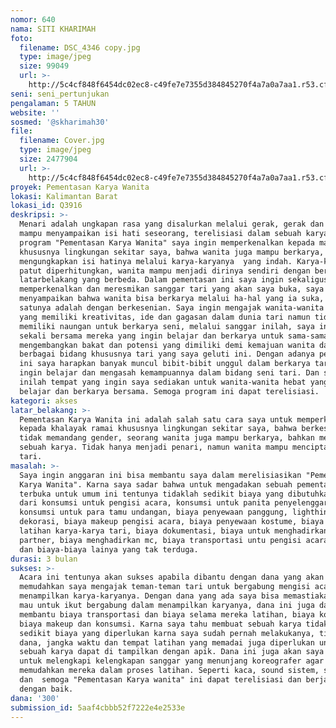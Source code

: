 ```yaml
---
nomor: 640
nama: SITI KHARIMAH
foto:
  filename: DSC_4346 copy.jpg
  type: image/jpeg
  size: 99049
  url: >-
    http://5c4cf848f6454dc02ec8-c49fe7e7355d384845270f4a7a0a7aa1.r53.cf2.rackcdn.com/8cd6a8ee-0c5e-481b-9b40-974b067c10f0/DSC_4346%20copy.jpg
seni: seni_pertunjukan
pengalaman: 5 TAHUN
website: ''
sosmed: '@skharimah30'
file:
  filename: Cover.jpg
  type: image/jpeg
  size: 2477904
  url: >-
    http://5c4cf848f6454dc02ec8-c49fe7e7355d384845270f4a7a0a7aa1.r53.cf2.rackcdn.com/1963fe96-200e-427e-9f4b-fb90d4bb0d1d/Cover.jpg
proyek: Pementasan Karya Wanita
lokasi: Kalimantan Barat
lokasi_id: Q3916
deskripsi: >-
  Menari adalah ungkapan rasa yang disalurkan melalui gerak, gerak dan rasa yang
  mampu menyampaikan isi hati seseorang, terelisiasi dalam sebuah karya. melalui
  program "Pementasan Karya Wanita" saya ingin memperkenalkan kepada masyarakat
  khususnya lingkungan sekitar saya, bahwa wanita juga mampu berkarya, mampu
  mengungkapkan isi hatinya melalui karya-karyanya  yang indah. Karya-karya yang
  patut diperhitungkan, wanita mampu menjadi dirinya sendiri dengan berbagai 
  latarbelakang yang berbeda. Dalam pementasan ini saya ingin sekaligus
  memperkenalkan dan meresmikan sanggar tari yang akan saya buka, saya ingin
  menyampaikan bahwa wanita bisa berkarya melalui ha-hal yang ia suka, salah
  satunya adalah dengan berkesenian. Saya ingin mengajak wanita-wanita hebat
  yang memiliki kreativitas, ide dan gagasan dalam dunia tari namun tidak
  memiliki naungan untuk berkarya seni, melalui sanggar inilah, saya ingin
  sekali bersama mereka yang ingin belajar dan berkarya untuk sama-sama
  mengembangkan bakat dan potensi yang dimiliki demi kemajuan wanita dalam
  berbagai bidang khususnya tari yang saya geluti ini. Dengan adanya pementasan
  ini saya harapkan banyak muncul bibit-bibit unggul dalam berkarya tari yang
  ingin belajar dan mengasah kemampuannya dalam bidang seni tari. Dan sanggar
  inilah tempat yang ingin saya sediakan untuk wanita-wanita hebat yang ingin
  belajar dan berkarya bersama. Semoga program ini dapat terelisiasi.
kategori: akses
latar_belakang: >-
  Pementasan Karya Wanita ini adalah salah satu cara saya untuk memperkenalkan
  kepada khalayak ramai khususnya lingkungan sekitar saya, bahwa berkesenian itu
  tidak memandang gender, seorang wanita juga mampu berkarya, bahkan menciptakan
  sebuah karya. Tidak hanya menjadi penari, namun wanita mampu menciptakan karya
  tari.
masalah: >-
  Saya ingin anggaran ini bisa membantu saya dalam merelisiasikan "Pementasan
  Karya Wanita". Karna saya sadar bahwa untuk mengadakan sebuah pementasan
  terbuka untuk umum ini tentunya tidaklah sedikit biaya yang dibutuhkan, mulai
  dari konsumsi untuk pengisi acara, konsumsi untuk panita penyelenggara,
  konsumsi untuk para tamu undangan, biaya penyewaan panggung, lighthing,
  dekorasi, biaya makeup pengisi acara, biaya penyewaan kostume, biaya selama
  latihan karya-karya tari, biaya dokumentasi, biaya untuk menghadirkan media
  partner, biaya menghadirkan mc, biaya transportasi untu pengisi acara undangan
  dan biaya-biaya lainya yang tak terduga.
durasi: 3 bulan
sukses: >-
  Acara ini tentunya akan sukses apabila dibantu dengan dana yang akan
  memudahkan saya mengajak teman-teman tari untuk bergabung mengisi acara dan
  menampilkan karya-karyanya. Dengan dana yang ada saya bisa memastiakan mereka
  mau untuk ikut bergabung dalam menampilkan karyanya, dana ini juga dapat
  membantu biaya transportasi dan biaya selama mereka latihan, biaya kostum
  biaya makeup dan konsumsi. Karna saya tahu membuat sebuah karya tidaklah
  sedikit biaya yang diperlukan karna saya sudah pernah melakukanya, tidak hanya
  dana, jangka waktu dan tempat latihan yang memadai juga diperlukan untuk
  sebuah karya dapat di tampilkan dengan apik. Dana ini juga akan saya gunakan
  untuk melengkapi kelengkapan sanggar yang menunjang koreografer agar
  memudahkan mereka dalam proses latihan. Seperti kaca, sound sistem, sera  
  dan  semoga "Pementasan Karya wanita" ini dapat terelisiasi dan berjalan
  dengan baik.
dana: '300'
submission_id: 5aaf4cbbb52f7222e4e2533e
---
```

